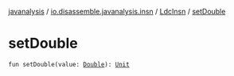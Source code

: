 [javanalysis](../../index.md) / [io.disassemble.javanalysis.insn](../index.md) / [LdcInsn](index.md) / [setDouble](./set-double.md)

# setDouble

`fun setDouble(value: `[`Double`](https://kotlinlang.org/api/latest/jvm/stdlib/kotlin/-double/index.html)`): `[`Unit`](https://kotlinlang.org/api/latest/jvm/stdlib/kotlin/-unit/index.html)